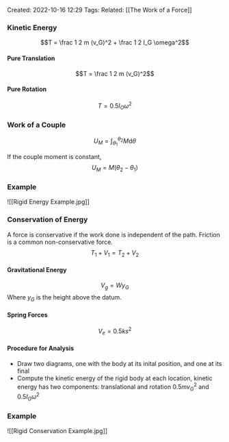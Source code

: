 Created: 2022-10-16 12:29
Tags: 
Related: [[The Work of a Force]]

### Kinetic Energy
$$T = \frac 1 2 m (v_G)^2 + \frac 1 2 I_G \omega^2$$

#### Pure Translation
$$T = \frac 1 2 m (v_G)^2$$

#### Pure Rotation
$$T = 0.5 I_O \omega^2$$

### Work of a Couple
$$U_M = \int_{\theta_1}^{\theta_2} M \mathrm d \theta$$

If the couple moment is constant,
$$U_M = M(\theta_2 - \theta_1)$$

### Example
![[Rigid Energy Example.jpg]]

### Conservation of Energy
A force is conservative if the work done is independent of the path. Friction is a common non-conservative force.
$$T_1 + V_1 = T_2 + V_2$$

#### Gravitational Energy
$$V_g = Wy_G$$
Where $y_G$ is the height above the datum.

#### Spring Forces
$$V_e = 0.5 k s^2$$

#### Procedure for Analysis
- Draw two diagrams, one with the body at its inital position, and one at its final
- Compute the kinetic energy of the rigid body at each location, kinetic energy has two components: translational and rotation $0.5 m v_G^2$ and $0.5 I_G \omega^2$

### Example
![[Rigid Conservation Example.jpg]]